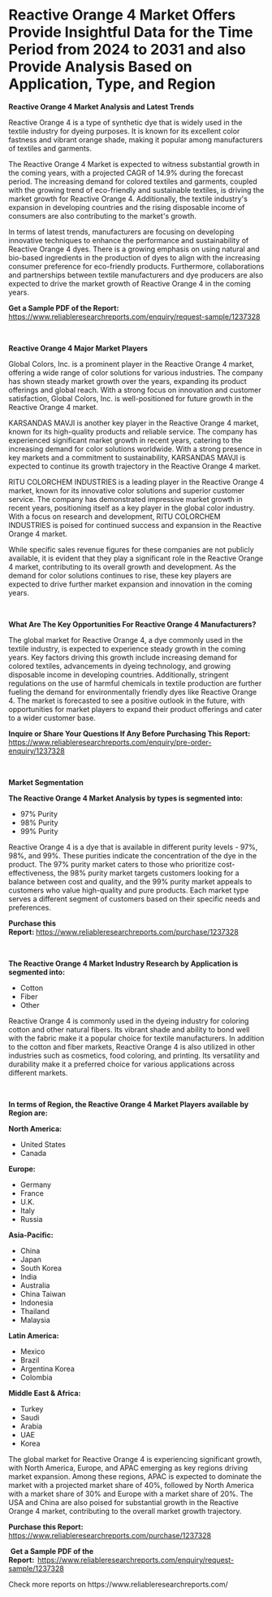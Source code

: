<p><h1>Reactive Orange 4 Market Offers Provide Insightful Data for the Time Period from 2024 to 2031 and also Provide Analysis Based on Application, Type, and Region</h1></p><p><strong>Reactive Orange 4 Market Analysis and Latest Trends</strong></p>
<p><p>Reactive Orange 4 is a type of synthetic dye that is widely used in the textile industry for dyeing purposes. It is known for its excellent color fastness and vibrant orange shade, making it popular among manufacturers of textiles and garments.</p><p>The Reactive Orange 4 Market is expected to witness substantial growth in the coming years, with a projected CAGR of 14.9% during the forecast period. The increasing demand for colored textiles and garments, coupled with the growing trend of eco-friendly and sustainable textiles, is driving the market growth for Reactive Orange 4. Additionally, the textile industry's expansion in developing countries and the rising disposable income of consumers are also contributing to the market's growth.</p><p>In terms of latest trends, manufacturers are focusing on developing innovative techniques to enhance the performance and sustainability of Reactive Orange 4 dyes. There is a growing emphasis on using natural and bio-based ingredients in the production of dyes to align with the increasing consumer preference for eco-friendly products. Furthermore, collaborations and partnerships between textile manufacturers and dye producers are also expected to drive the market growth of Reactive Orange 4 in the coming years.</p></p>
<p><strong>Get a Sample PDF of the Report:&nbsp;</strong> <a href="https://www.reliableresearchreports.com/enquiry/request-sample/1237328">https://www.reliableresearchreports.com/enquiry/request-sample/1237328</a></p>
<p>&nbsp;</p>
<p><strong>Reactive Orange 4 Major Market Players</strong></p>
<p><p>Global Colors, Inc. is a prominent player in the Reactive Orange 4 market, offering a wide range of color solutions for various industries. The company has shown steady market growth over the years, expanding its product offerings and global reach. With a strong focus on innovation and customer satisfaction, Global Colors, Inc. is well-positioned for future growth in the Reactive Orange 4 market.</p><p>KARSANDAS MAVJI is another key player in the Reactive Orange 4 market, known for its high-quality products and reliable service. The company has experienced significant market growth in recent years, catering to the increasing demand for color solutions worldwide. With a strong presence in key markets and a commitment to sustainability, KARSANDAS MAVJI is expected to continue its growth trajectory in the Reactive Orange 4 market.</p><p>RITU COLORCHEM INDUSTRIES is a leading player in the Reactive Orange 4 market, known for its innovative color solutions and superior customer service. The company has demonstrated impressive market growth in recent years, positioning itself as a key player in the global color industry. With a focus on research and development, RITU COLORCHEM INDUSTRIES is poised for continued success and expansion in the Reactive Orange 4 market.</p><p>While specific sales revenue figures for these companies are not publicly available, it is evident that they play a significant role in the Reactive Orange 4 market, contributing to its overall growth and development. As the demand for color solutions continues to rise, these key players are expected to drive further market expansion and innovation in the coming years.</p></p>
<p>&nbsp;</p>
<p><strong>What Are The Key Opportunities For Reactive Orange 4 Manufacturers?</strong></p>
<p><p>The global market for Reactive Orange 4, a dye commonly used in the textile industry, is expected to experience steady growth in the coming years. Key factors driving this growth include increasing demand for colored textiles, advancements in dyeing technology, and growing disposable income in developing countries. Additionally, stringent regulations on the use of harmful chemicals in textile production are further fueling the demand for environmentally friendly dyes like Reactive Orange 4. The market is forecasted to see a positive outlook in the future, with opportunities for market players to expand their product offerings and cater to a wider customer base.</p></p>
<p><strong>Inquire or Share Your Questions If Any Before Purchasing This Report:</strong> <a href="https://www.reliableresearchreports.com/enquiry/pre-order-enquiry/1237328">https://www.reliableresearchreports.com/enquiry/pre-order-enquiry/1237328</a></p>
<p>&nbsp;</p>
<p><strong>Market Segmentation</strong></p>
<p><strong>The Reactive Orange 4 Market Analysis by types is segmented into:</strong></p>
<p><ul><li>97% Purity</li><li>98% Purity</li><li>99% Purity</li></ul></p>
<p><p>Reactive Orange 4 is a dye that is available in different purity levels - 97%, 98%, and 99%. These purities indicate the concentration of the dye in the product. The 97% purity market caters to those who prioritize cost-effectiveness, the 98% purity market targets customers looking for a balance between cost and quality, and the 99% purity market appeals to customers who value high-quality and pure products. Each market type serves a different segment of customers based on their specific needs and preferences.</p></p>
<p><strong>Purchase this Report:&nbsp;</strong><a href="https://www.reliableresearchreports.com/purchase/1237328">https://www.reliableresearchreports.com/purchase/1237328</a></p>
<p>&nbsp;</p>
<p><strong>The Reactive Orange 4 Market Industry Research by Application is segmented into:</strong></p>
<p><ul><li>Cotton</li><li>Fiber</li><li>Other</li></ul></p>
<p><p>Reactive Orange 4 is commonly used in the dyeing industry for coloring cotton and other natural fibers. Its vibrant shade and ability to bond well with the fabric make it a popular choice for textile manufacturers. In addition to the cotton and fiber markets, Reactive Orange 4 is also utilized in other industries such as cosmetics, food coloring, and printing. Its versatility and durability make it a preferred choice for various applications across different markets.</p></p>
<p>&nbsp;</p>
<p><strong>In terms of Region, the Reactive Orange 4 Market Players available by Region are:</strong></p>
<p>
    <p> <strong> North America: </strong>
        <ul>
            <li>United States</li>
            <li>Canada</li>
        </ul>
        </p> 
    <p> <strong> Europe: </strong>
        <ul>
            <li>Germany</li>
            <li>France</li>
            <li>U.K.</li>
            <li>Italy</li>
            <li>Russia</li>
        </ul>
        </p> 
    <p> <strong> Asia-Pacific: </strong>
        <ul>
            <li>China</li>
            <li>Japan</li>
            <li>South Korea</li>
            <li>India</li>
            <li>Australia</li>
            <li>China Taiwan</li>
            <li>Indonesia</li>
            <li>Thailand</li>
            <li>Malaysia</li>
        </ul>
        </p> 
    <p> <strong> Latin America: </strong>
        <ul>
            <li>Mexico</li>
            <li>Brazil</li>
            <li>Argentina Korea</li>
            <li>Colombia</li>
        </ul>
        </p> 
    <p> <strong> Middle East & Africa: </strong>
        <ul>
            <li>Turkey</li>
            <li>Saudi</li>
            <li>Arabia</li>
            <li>UAE</li>
            <li>Korea</li>
        </ul>
    </p>
    </p>
<p><p>The global market for Reactive Orange 4 is experiencing significant growth, with North America, Europe, and APAC emerging as key regions driving market expansion. Among these regions, APAC is expected to dominate the market with a projected market share of 40%, followed by North America with a market share of 30% and Europe with a market share of 20%. The USA and China are also poised for substantial growth in the Reactive Orange 4 market, contributing to the overall market growth trajectory.</p></p>
<p><strong>Purchase this Report: </strong><a href="https://www.reliableresearchreports.com/purchase/1237328">https://www.reliableresearchreports.com/purchase/1237328</a></p>
<p>&nbsp;<strong>Get a Sample PDF of the Report:&nbsp;&nbsp;</strong><a href="https://www.reliableresearchreports.com/enquiry/request-sample/1237328">https://www.reliableresearchreports.com/enquiry/request-sample/1237328</a></p>
<p><strong></strong></p>
<p>Check more reports on https://www.reliableresearchreports.com/</p>